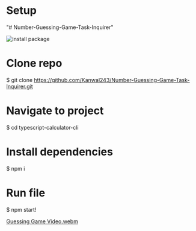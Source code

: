 # Setup

"# Number-Guessing-Game-Task-Inquirer" 

![install package](https://user-images.githubusercontent.com/83213183/196907357-c07498de-7833-4767-95d1-b27ba34192a9.PNG)


# Clone repo
$ git clone https://github.com/Kanwal243/Number-Guessing-Game-Task-Inquirer.git

# Navigate to project
$ cd typescript-calculator-cli

# Install dependencies
$ npm i

# Run file
$ npm start!


[Guessing Game Video.webm](https://user-images.githubusercontent.com/83213183/196907159-c3725585-752a-4619-9d33-96ea45e72781.webm)




